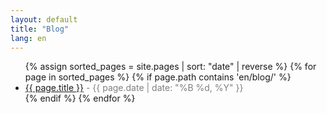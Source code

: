 ```yaml
---
layout: default
title: "Blog"
lang: en
---
```


<ul>
  {% assign sorted_pages = site.pages | sort: "date" | reverse %}
  {% for page in sorted_pages %}
    {% if page.path contains 'en/blog/' %}
      <li>
        <a href="{{ page.url }}">{{ page.title }}</a>
        <span style="color: gray;"> - {{ page.date | date: "%B %d, %Y" }}</span>
      </li>
    {% endif %}
  {% endfor %}
</ul>
